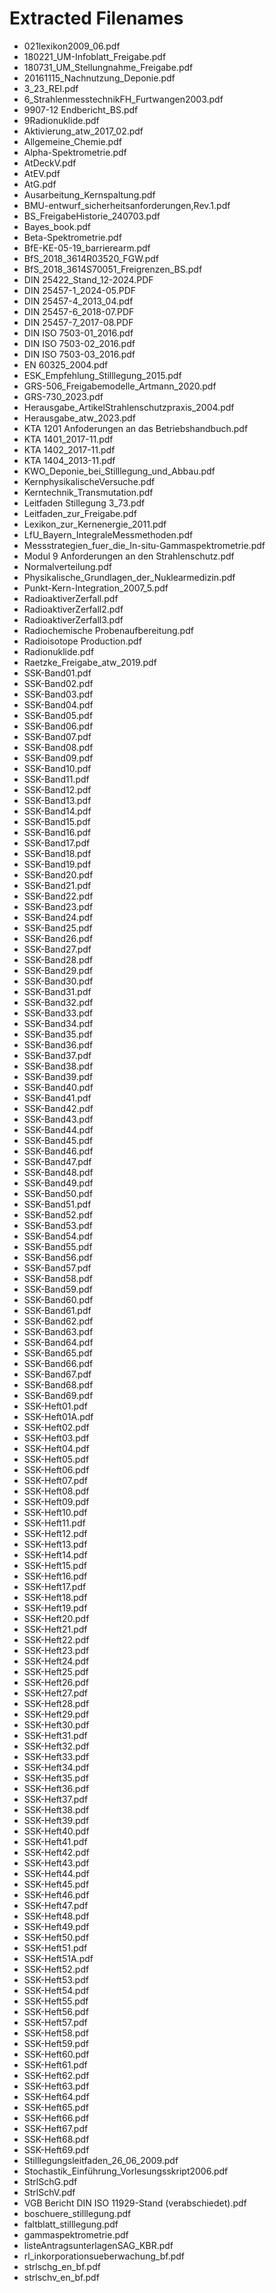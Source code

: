 # Extracted Filenames

- 021lexikon2009_06.pdf
- 180221_UM-Infoblatt_Freigabe.pdf
- 180731_UM_Stellungnahme_Freigabe.pdf
- 20161115_Nachnutzung_Deponie.pdf
- 3_23_REI.pdf
- 6_StrahlenmesstechnikFH_Furtwangen2003.pdf
- 9907-12 Endbericht_BS.pdf
- 9Radionuklide.pdf
- Aktivierung_atw_2017_02.pdf
- Allgemeine_Chemie.pdf
- Alpha-Spektrometrie.pdf
- AtDeckV.pdf
- AtEV.pdf
- AtG.pdf
- Ausarbeitung_Kernspaltung.pdf
- BMU-entwurf_sicherheitsanforderungen,Rev.1.pdf
- BS_FreigabeHistorie_240703.pdf
- Bayes_book.pdf
- Beta-Spektrometrie.pdf
- BfE-KE-05-19_barrierearm.pdf
- BfS_2018_3614R03520_FGW.pdf
- BfS_2018_3614S70051_Freigrenzen_BS.pdf
- DIN 25422_Stand_12-2024.PDF
- DIN 25457-1_2024-05.PDF
- DIN 25457-4_2013_04.pdf
- DIN 25457-6_2018-07.PDF
- DIN 25457-7_2017-08.PDF
- DIN ISO 7503-01_2016.pdf
- DIN ISO 7503-02_2016.pdf
- DIN ISO 7503-03_2016.pdf
- EN 60325_2004.pdf
- ESK_Empfehlung_Stilllegung_2015.pdf
- GRS-506_Freigabemodelle_Artmann_2020.pdf
- GRS-730_2023.pdf
- Herausgabe_ArtikelStrahlenschutzpraxis_2004.pdf
- Herausgabe_atw_2023.pdf
- KTA 1201 Anfoderungen an das Betriebshandbuch.pdf
- KTA 1401_2017-11.pdf
- KTA 1402_2017-11.pdf
- KTA 1404_2013-11.pdf
- KWO_Deponie_bei_Stilllegung_und_Abbau.pdf
- KernphysikalischeVersuche.pdf
- Kerntechnik_Transmutation.pdf
- Leitfaden Stillegung 3_73.pdf
- Leitfaden_zur_Freigabe.pdf
- Lexikon_zur_Kernenergie_2011.pdf
- LfU_Bayern_IntegraleMessmethoden.pdf
- Messstrategien_fuer_die_In-situ-Gammaspektrometrie.pdf
- Modul 9 Anforderungen an den Strahlenschutz.pdf
- Normalverteilung.pdf
- Physikalische_Grundlagen_der_Nuklearmedizin.pdf
- Punkt-Kern-Integration_2007_5.pdf
- RadioaktiverZerfall.pdf
- RadioaktiverZerfall2.pdf
- RadioaktiverZerfall3.pdf
- Radiochemische Probenaufbereitung.pdf
- Radioisotope Production.pdf
- Radionuklide.pdf
- Raetzke_Freigabe_atw_2019.pdf
- SSK-Band01.pdf
- SSK-Band02.pdf
- SSK-Band03.pdf
- SSK-Band04.pdf
- SSK-Band05.pdf
- SSK-Band06.pdf
- SSK-Band07.pdf
- SSK-Band08.pdf
- SSK-Band09.pdf
- SSK-Band10.pdf
- SSK-Band11.pdf
- SSK-Band12.pdf
- SSK-Band13.pdf
- SSK-Band14.pdf
- SSK-Band15.pdf
- SSK-Band16.pdf
- SSK-Band17.pdf
- SSK-Band18.pdf
- SSK-Band19.pdf
- SSK-Band20.pdf
- SSK-Band21.pdf
- SSK-Band22.pdf
- SSK-Band23.pdf
- SSK-Band24.pdf
- SSK-Band25.pdf
- SSK-Band26.pdf
- SSK-Band27.pdf
- SSK-Band28.pdf
- SSK-Band29.pdf
- SSK-Band30.pdf
- SSK-Band31.pdf
- SSK-Band32.pdf
- SSK-Band33.pdf
- SSK-Band34.pdf
- SSK-Band35.pdf
- SSK-Band36.pdf
- SSK-Band37.pdf
- SSK-Band38.pdf
- SSK-Band39.pdf
- SSK-Band40.pdf
- SSK-Band41.pdf
- SSK-Band42.pdf
- SSK-Band43.pdf
- SSK-Band44.pdf
- SSK-Band45.pdf
- SSK-Band46.pdf
- SSK-Band47.pdf
- SSK-Band48.pdf
- SSK-Band49.pdf
- SSK-Band50.pdf
- SSK-Band51.pdf
- SSK-Band52.pdf
- SSK-Band53.pdf
- SSK-Band54.pdf
- SSK-Band55.pdf
- SSK-Band56.pdf
- SSK-Band57.pdf
- SSK-Band58.pdf
- SSK-Band59.pdf
- SSK-Band60.pdf
- SSK-Band61.pdf
- SSK-Band62.pdf
- SSK-Band63.pdf
- SSK-Band64.pdf
- SSK-Band65.pdf
- SSK-Band66.pdf
- SSK-Band67.pdf
- SSK-Band68.pdf
- SSK-Band69.pdf
- SSK-Heft01.pdf
- SSK-Heft01A.pdf
- SSK-Heft02.pdf
- SSK-Heft03.pdf
- SSK-Heft04.pdf
- SSK-Heft05.pdf
- SSK-Heft06.pdf
- SSK-Heft07.pdf
- SSK-Heft08.pdf
- SSK-Heft09.pdf
- SSK-Heft10.pdf
- SSK-Heft11.pdf
- SSK-Heft12.pdf
- SSK-Heft13.pdf
- SSK-Heft14.pdf
- SSK-Heft15.pdf
- SSK-Heft16.pdf
- SSK-Heft17.pdf
- SSK-Heft18.pdf
- SSK-Heft19.pdf
- SSK-Heft20.pdf
- SSK-Heft21.pdf
- SSK-Heft22.pdf
- SSK-Heft23.pdf
- SSK-Heft24.pdf
- SSK-Heft25.pdf
- SSK-Heft26.pdf
- SSK-Heft27.pdf
- SSK-Heft28.pdf
- SSK-Heft29.pdf
- SSK-Heft30.pdf
- SSK-Heft31.pdf
- SSK-Heft32.pdf
- SSK-Heft33.pdf
- SSK-Heft34.pdf
- SSK-Heft35.pdf
- SSK-Heft36.pdf
- SSK-Heft37.pdf
- SSK-Heft38.pdf
- SSK-Heft39.pdf
- SSK-Heft40.pdf
- SSK-Heft41.pdf
- SSK-Heft42.pdf
- SSK-Heft43.pdf
- SSK-Heft44.pdf
- SSK-Heft45.pdf
- SSK-Heft46.pdf
- SSK-Heft47.pdf
- SSK-Heft48.pdf
- SSK-Heft49.pdf
- SSK-Heft50.pdf
- SSK-Heft51.pdf
- SSK-Heft51A.pdf
- SSK-Heft52.pdf
- SSK-Heft53.pdf
- SSK-Heft54.pdf
- SSK-Heft55.pdf
- SSK-Heft56.pdf
- SSK-Heft57.pdf
- SSK-Heft58.pdf
- SSK-Heft59.pdf
- SSK-Heft60.pdf
- SSK-Heft61.pdf
- SSK-Heft62.pdf
- SSK-Heft63.pdf
- SSK-Heft64.pdf
- SSK-Heft65.pdf
- SSK-Heft66.pdf
- SSK-Heft67.pdf
- SSK-Heft68.pdf
- SSK-Heft69.pdf
- Stilllegungsleitfaden_26_06_2009.pdf
- Stochastik_Einführung_Vorlesungsskript2006.pdf
- StrlSchG.pdf
- StrlSchV.pdf
- VGB Bericht DIN ISO 11929-Stand (verabschiedet).pdf
- boschuere_stilllegung.pdf
- faltblatt_stilllegung.pdf
- gammaspektrometrie.pdf
- listeAntragsunterlagenSAG_KBR.pdf
- rl_inkorporationsueberwachung_bf.pdf
- strlschg_en_bf.pdf
- strlschv_en_bf.pdf
